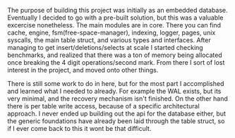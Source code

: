 The purpose of building this project was initially as an embedded database. Eventually I decided to go with a pre-built solution, but this was a valuable excercise nonetheless. The main modules are in core. There you can find cache, engine, fsm(free-space-manager), indexing, logger, pages, unix syscalls, the main table struct, and various types and interfaces. After managing to get insert/deletions/selects at scale I started checking benchmarks, and realized that there was a ton of memory being allocated once breaking the 4 digit operations/second mark. From there I sort of lost interest in the project, and moved onto other things.

There is still some work to do in here, but for the most part I accomplished and learned what I needed to already. For example the WAL exists, but its very minimal, and the recovery mechanism isn't finished. On the other hand there is per table write access, because of a specific architectural approach. I never ended up building out the api for the database either, but the generic foundations have already been laid through the table struct, so if I ever come back to this it wont be that difficult.
